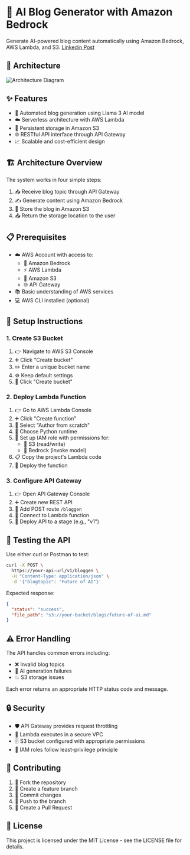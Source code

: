 

# 🤖 AI Blog Generator with Amazon Bedrock

Generate AI-powered blog content automatically using Amazon Bedrock, AWS Lambda, and S3.
[Linkedin Post](https://www.linkedin.com/posts/dewasahu_aws-buildinpublic-awscommunity-activity-7296266731554004992-Upak?utm_source=share&utm_medium=member_desktop&rcm=ACoAADkObhwBfE_QsbN1RuFm0RkPTRMCOtFqZtw)

## 🔧 Architecture

![Architecture Diagram](https://github.com/user-attachments/assets/65be3146-bcf3-4e0e-b235-5dc16d2eecb1)

## ✨ Features

- 🧠 Automated blog generation using Llama 3 AI model
- ☁️ Serverless architecture with AWS Lambda
- 💾 Persistent storage in Amazon S3
- 🌐 RESTful API interface through API Gateway
- 📈 Scalable and cost-efficient design

## 🏗️ Architecture Overview

The system works in four simple steps:
1. 📥 Receive blog topic through API Gateway
2. ✍️ Generate content using Amazon Bedrock
3. 💾 Store the blog in Amazon S3
4. 📤 Return the storage location to the user

## 📋 Prerequisites

- ☁️ AWS Account with access to:
  - 🤖 Amazon Bedrock
  - ⚡ AWS Lambda
  - 💾 Amazon S3
  - 🌐 API Gateway
- 📚 Basic understanding of AWS services
- 💻 AWS CLI installed (optional)

## 🚀 Setup Instructions

### 1. Create S3 Bucket

1. 👉 Navigate to AWS S3 Console
2. ➕ Click "Create bucket"
3. ✏️ Enter a unique bucket name
4. ⚙️ Keep default settings
5. 💾 Click "Create bucket"

### 2. Deploy Lambda Function

1. 👉 Go to AWS Lambda Console
2. ➕ Click "Create function"
3. 📝 Select "Author from scratch"
4. 🐍 Choose Python runtime
5. 🔑 Set up IAM role with permissions for:
   - 💾 S3 (read/write)
   - 🤖 Bedrock (invoke model)
6. 📋 Copy the project's Lambda code
7. 🚀 Deploy the function

### 3. Configure API Gateway

1. 👉 Open API Gateway Console
2. ➕ Create new REST API
3. 📝 Add POST route `/bloggen`
4. 🔗 Connect to Lambda function
5. 🚀 Deploy API to a stage (e.g., "v1")

## 🧪 Testing the API

Use either curl or Postman to test:

```bash
curl -X POST \
  https://your-api-url/v1/bloggen \
  -H "Content-Type: application/json" \
  -d '{"blogtopic": "Future of AI"}'
```

Expected response:
```json
{
  "status": "success",
  "file_path": "s3://your-bucket/blogs/future-of-ai.md"
}
```

## ⚠️ Error Handling

The API handles common errors including:
- ❌ Invalid blog topics
- 🚫 AI generation failures
- 💥 S3 storage issues

Each error returns an appropriate HTTP status code and message.

## 🔒 Security

- 🛡️ API Gateway provides request throttling
- 🔐 Lambda executes in a secure VPC
- 🗄️ S3 bucket configured with appropriate permissions
- 👮 IAM roles follow least-privilege principle

## 👥 Contributing

1. 🔄 Fork the repository
2. 🌿 Create a feature branch
3. 💾 Commit changes
4. 🚀 Push to the branch
5. 📝 Create a Pull Request

## 📜 License

This project is licensed under the MIT License - see the LICENSE file for details.
